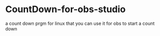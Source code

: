 # CountDown-for-obs-studio
a count down prgm for linux that you can use it for obs to start a count down 
